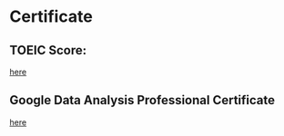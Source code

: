 # Certificate

## TOEIC Score:
[here](https://github.com/hiuuuuuuuu/Certificate/blob/main/TOEIC_Score.pdf)

## Google Data Analysis Professional Certificate
[here](https://github.com/hiuuuuuuuu/Certificate/blob/main/Google%20Data%20Analytics%20Certificate.pdf)

